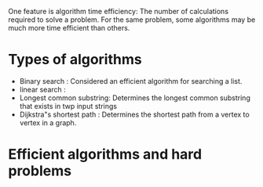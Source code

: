 One feature is algorithm time efficiency: The number of calculations required to solve a problem. For the same problem, some algorithms may be much more time efficient than others.
# Types of algorithms 
* Binary search : Considered an efficient algorithm for searching a list.  
* linear search  : 
* Longest common substring: Determines the longest common substring that exists in twp input strings
* Dijkstra"s shortest path : Determines the shortest path from a vertex to vertex in a graph.

# Efficient algorithms and hard problems
